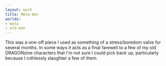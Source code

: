 ```yaml
---
layout: work
title: Meta-War
worlds:
- meta
- old-man
---
```

This was a one-off piece I used as something of a stress/boredom valve for several months.  In some ways it acts as a final farewell to a few of my old DRAGONzine characters that I'm not sure I could pick back up, particularly because I ruthlessly slaughter a few of them.